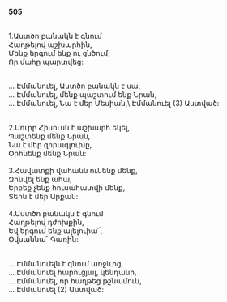 **505**

\
1.Աստծո բանակն է գնում\
Հաղթելով աշխարհին,\
Մենք երգում ենք ու ցնծում,\
Որ մահը պարտվեց:

\
 ... Էմմանուել, Աստծո բանակն է սա,\
 ... Էմմանուել, մենք պաշտում ենք Նրան,\
 ... Էմմանուել, Նա է մեր Մեսիան,\ Էմմանուել (3) Աստված:

\
2.Սուրբ Հիսուսն է աշխարհ եկել,\
Պաշտենք մենք Նրան,\
Նա է մեր զորագլուխը,\
Օրհնենք մենք Նրան:\
\
3.Հավատքի վահանն ունենք մենք,\
Զինվել ենք ահա,\
Երբեք չենք հուսահատվի մենք,\
Տերն է մեր Արքան:\
\
4.Աստծո բանակն է գնում\
Հաղթելով դժոխքին,\
Եվ երգում ենք ալելուիա՜,\
Օվսաննա՜ Գառին:

\
 ... Էմմանուելն է գնում առջևից,\
 ... Էմմանուել հարուցյալ, կենդանի,\
 ... Էմմանուել, որ հաղթեց թշնամուն,\
 ... Էմմանուել (2) Աստված:
